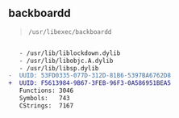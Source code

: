 ## backboardd

> `/usr/libexec/backboardd`

```diff

   - /usr/lib/liblockdown.dylib
   - /usr/lib/libobjc.A.dylib
   - /usr/lib/libsp.dylib
-  UUID: 53FD0335-077D-312D-81B6-5397BA6762D8
+  UUID: F5613984-9B67-3FEB-96F3-0A586951BEA5
   Functions: 3046
   Symbols:   743
   CStrings:  7167

```
